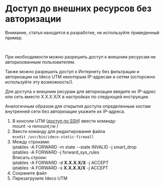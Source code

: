 # Доступ до внешних ресурсов без авторизации

<div>

<div>

Внимание, статья находится в разработке, не используйте приведенный
пример.

</div>

</div>

 

При необходимости можно разрешить доступ к внешним ресурсам не
авторизованным пользователям.

Также можно разрешить доступ к Интернету без фильтрации и авторизации на
Ideco UTM некоторым IP-адресам и сетям (осторожно используйте эту
возможность\!).

Для доступа к внешним ресурам для авторизации введите их IP-адрес или
сеть вместо X.X.X.X/X в настройках по следующей инструкции.

Аналогичным образом для открытия доступа определенным хостам внутренней
сети без авторизации укажите их IP-адреса.

1.  В консоли UTM ([доступ по SSH](../ICS/Удаленный_доступ_по_SSH))
    ввести команду:  
    mount -o remount,rw /
2.  Ввести команду для редактирования файла  
    `mcedit /usr/bin/ideco-static-firewall`
3.  Между строками:  
    iptables -A FORWARD -m state --state INVALID -j smart\_drop  
    iptables -A FORWARD -j forward\_sys\_rules  
    Вписать строки:  
    iptables -A FORWARD -d **X.X.X.X/X** -j ACCEPT  
    iptables -A FORWARD -s **X.X.X.X/X** -j ACCEPT
4.  Сохраните файл
5.  Перезагрузите Ideco UTM
